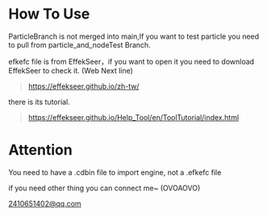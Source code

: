 # How To Use

ParticleBranch is not merged into main,If you want to test particle you need to pull from particle_and_nodeTest Branch.

efkefc file is from EffekSeer，if you want to open it you need to download EffekSeer to check it. (Web Next line)

>https://effekseer.github.io/zh-tw/

there is its tutorial.

>https://effekseer.github.io/Help_Tool/en/ToolTutorial/index.html

# Attention

You need to have a .cdbin file to import engine, not a .efkefc file

if you need other thing you can connect me~ (OVOAOVO)

2410651402@qq.com